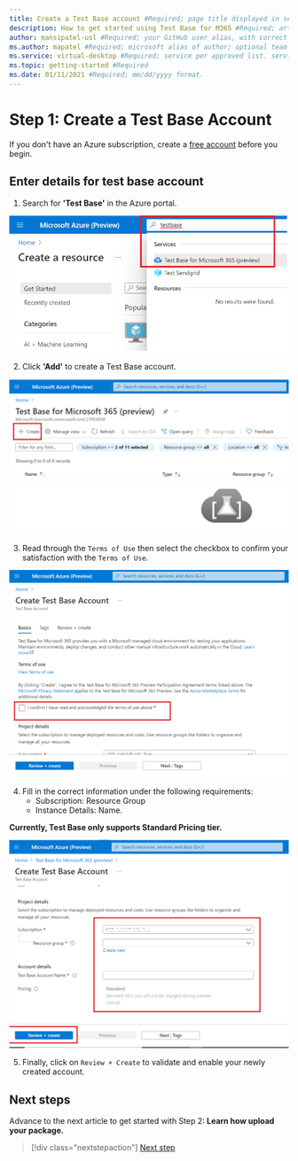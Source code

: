 ```yaml
---
title: Create a Test Base account #Required; page title displayed in search results. Include the brand.
description: How to get started using Test Base for M365 #Required; article description that is displayed in search results.
author: mansipatel-usl #Required; your GitHub user alias, with correct capitalization.
ms.author: mapatel #Required; microsoft alias of author; optional team alias.
ms.service: virtual-desktop #Required; service per approved list. service slug assigned to your service by ACOM.
ms.topic: getting-started #Required
ms.date: 01/11/2021 #Required; mm/dd/yyyy format.
---
```



# Step 1: Create a Test Base Account

If you don't have an Azure subscription, create a [free account](https://azure.microsoft.com/en-us/free/) before you begin.

## Enter details for test base account
 
1. Search for **'Test Base'** in the Azure portal.

![Create a Test Base Account](Media/CreateTestAccount1.png)

2. Click **'Add'** to create a Test Base account.

![Create a Test Base Account](Media/CreateTestAccount2.png)

3.  Read through the ```Terms of Use``` then select the checkbox to confirm your satisfaction with the ```Terms of Use```.

![Create a Test Base Account](Media/CreateTestAccount3.png)

4.  Fill in the correct information under the following requirements: 
    -   Subscription: Resource Group
    -   Instance Details: Name.

**Currently, Test Base only supports Standard Pricing tier.**

![Create a Test Base Account](Media/CreateTestAccount4.png)

5.  Finally, click on ```Review + Create``` to validate and enable your newly created account.

## Next steps

Advance to the next article to get started with Step 2: **Learn how upload your package.**
> [!div class="nextstepaction"]
> [Next step](uploadApplication.md)

<!---
Add button for next page
-->
